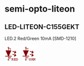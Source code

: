 # semi-opto-liteon

## LED-LITEON-C155GEKT
LED.2 Red/Green 10mA [SMD-1210]

![LED-LITEON-C155GEKT__1__1](/images/semi-opto-liteon__LED-LITEON-C155GEKT__1__1.png?raw=true) 
![LED-LITEON-C155GEKT__2__1](/images/semi-opto-liteon__LED-LITEON-C155GEKT__2__1.png?raw=true) 

